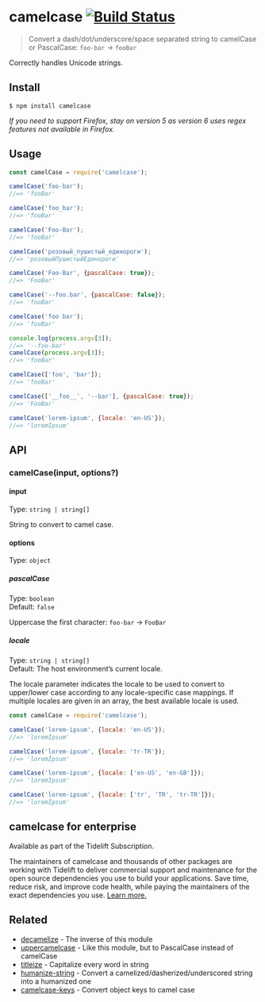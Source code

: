 # camelcase [![Build Status](https://travis-ci.com/sindresorhus/camelcase.svg?branch=master)](https://travis-ci.com/sindresorhus/camelcase)

> Convert a dash/dot/underscore/space separated string to camelCase or PascalCase: `foo-bar` → `fooBar`

Correctly handles Unicode strings.

## Install

```
$ npm install camelcase
```

*If you need to support Firefox, stay on version 5 as version 6 uses regex features not available in Firefox.*

## Usage

```js
const camelCase = require('camelcase');

camelCase('foo-bar');
//=> 'fooBar'

camelCase('foo_bar');
//=> 'fooBar'

camelCase('Foo-Bar');
//=> 'fooBar'

camelCase('розовый_пушистый_единороги');
//=> 'розовыйПушистыйЕдинороги'

camelCase('Foo-Bar', {pascalCase: true});
//=> 'FooBar'

camelCase('--foo.bar', {pascalCase: false});
//=> 'fooBar'

camelCase('foo bar');
//=> 'fooBar'

console.log(process.argv[3]);
//=> '--foo-bar'
camelCase(process.argv[3]);
//=> 'fooBar'

camelCase(['foo', 'bar']);
//=> 'fooBar'

camelCase(['__foo__', '--bar'], {pascalCase: true});
//=> 'FooBar'

camelCase('lorem-ipsum', {locale: 'en-US'});
//=> 'loremIpsum'
```

## API

### camelCase(input, options?)

#### input

Type: `string | string[]`

String to convert to camel case.

#### options

Type: `object`

##### pascalCase

Type: `boolean`\
Default: `false`

Uppercase the first character: `foo-bar` → `FooBar`

##### locale

Type: `string | string[]`\
Default: The host environment’s current locale.

The locale parameter indicates the locale to be used to convert to upper/lower case according to any locale-specific case mappings. If multiple locales are given in an array, the best available locale is used.

```js
const camelCase = require('camelcase');

camelCase('lorem-ipsum', {locale: 'en-US'});
//=> 'loremIpsum'

camelCase('lorem-ipsum', {locale: 'tr-TR'});
//=> 'loremİpsum'

camelCase('lorem-ipsum', {locale: ['en-US', 'en-GB']});
//=> 'loremIpsum'

camelCase('lorem-ipsum', {locale: ['tr', 'TR', 'tr-TR']});
//=> 'loremİpsum'
```

## camelcase for enterprise

Available as part of the Tidelift Subscription.

The maintainers of camelcase and thousands of other packages are working with Tidelift to deliver commercial support and maintenance for the open source dependencies you use to build your applications. Save time, reduce risk, and improve code health, while paying the maintainers of the exact dependencies you use. [Learn more.](https://tidelift.com/subscription/pkg/npm-camelcase?utm_source=npm-camelcase&utm_medium=referral&utm_campaign=enterprise&utm_term=repo)

## Related

- [decamelize](https://github.com/sindresorhus/decamelize) - The inverse of this module
- [uppercamelcase](https://github.com/SamVerschueren/uppercamelcase) - Like this module, but to PascalCase instead of camelCase
- [titleize](https://github.com/sindresorhus/titleize) - Capitalize every word in string
- [humanize-string](https://github.com/sindresorhus/humanize-string) - Convert a camelized/dasherized/underscored string into a humanized one
- [camelcase-keys](https://github.com/sindresorhus/camelcase-keys) - Convert object keys to camel case
